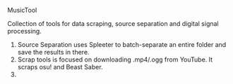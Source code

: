MusicTool

Collection of tools for data scraping, source separation and digital signal processing.


1. Source Separation uses Spleeter to batch-separate an entire folder and save the results in there.
2. Scrap tools is focused on downloading .mp4/.ogg from YouTube. It scraps osu! and Beast Saber.
3. 
